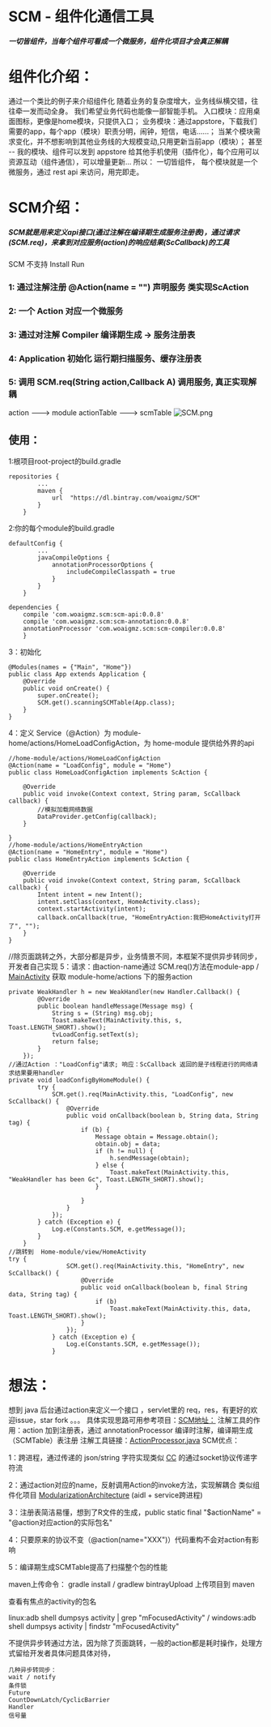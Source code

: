 # SCM - 组件化通信工具
#####  一切皆组件，当每个组件可看成一个微服务，组件化项目才会真正解耦
# 组件化介绍：
通过一个类比的例子来介绍组件化
随着业务的复杂度增大，业务线纵横交错，往往牵一发而动全身。
我们希望业务代码也能像一部智能手机。
入口模块：应用桌面图标，更像是home模块，只提供入口；
业务模块：通过appstore，下载我们需要的app，每个app（模块）职责分明，闹钟，短信，电话......；
当某个模块需求变化，并不想影响到其他业务线的大规模变动,只用更新当前app（模块）；
甚至 -- 我的模块、组件可以发到 appstore 给其他手机使用（插件化），每个应用可以资源互动（组件通信），可以增量更新…
所以：
一切皆组件，
每个模块就是一个微服务，通过 rest api 来访问，用完即走。

# SCM介绍：
##### SCM就是用来定义api接口(通过注解在编译期生成服务注册表)，通过请求(SCM.req)，来拿到对应服务(action)的响应结果(ScCallback)的工具
SCM 不支持 Install Run
### 1: 通过注解注册 @Action(name = "") 声明服务 类实现ScAction 
### 2: 一个 Action 对应一个微服务
### 3: 通过对注解 Compiler 编译期生成 -> 服务注册表
### 4: Application 初始化 运行期扫描服务、缓存注册表
### 5: 调用 SCM.req(String action,Callback A) 调用服务, 真正实现解耦
action  ---> module actionTable  --->  scmTable
![SCM.png](https://upload-images.jianshu.io/upload_images/8886407-2b1024e63dfdbe4e.png?imageMogr2/auto-orient/strip%7CimageView2/2/w/1240)
## 使用：
1:根项目root-project的build.gradle
```
repositories {
        ...
        maven {
            url  "https://dl.bintray.com/woaigmz/SCM"
        }
    }

```
2:你的每个module的build.gradle

```
defaultConfig {
        ...
        javaCompileOptions {
            annotationProcessorOptions {
                includeCompileClasspath = true
            }
        }
    }

dependencies {
    compile 'com.woaigmz.scm:scm-api:0.0.8'
    compile 'com.woaigmz.scm:scm-annotation:0.0.8'
    annotationProcessor 'com.woaigmz.scm:scm-compiler:0.0.8'
    }

```

3：初始化
```
@Modules(names = {"Main", "Home"})
public class App extends Application {
    @Override
    public void onCreate() {
        super.onCreate();
        SCM.get().scanningSCMTable(App.class);
    }
}
```
4：定义 Service（@Action）为 module-home/actions/HomeLoadConfigAction，为 home-module 提供给外界的api
```
//home-module/actions/HomeLoadConfigAction 
@Action(name = "LoadConfig", module = "Home")
public class HomeLoadConfigAction implements ScAction {

    @Override
    public void invoke(Context context, String param, ScCallback callback) {
        //模拟加载网络数据
        DataProvider.getConfig(callback);
    }

}
//home-module/actions/HomeEntryAction 
@Action(name = "HomeEntry", module = "Home")
public class HomeEntryAction implements ScAction {

    @Override
    public void invoke(Context context, String param, ScCallback callback) {
        Intent intent = new Intent();
        intent.setClass(context, HomeActivity.class);
        context.startActivity(intent);
        callback.onCallback(true, "HomeEntryAction:我把HomeActivity打开了", "");
    }
}
```

//除页面跳转之外，大部分都是异步，业务情景不同，本框架不提供异步转同步，开发者自己实现
5：请求：由action-name通过 SCM.req()方法在module-app / [MainActivity](https://github.com/woaigmz/SCM/blob/master/app/src/main/java/com/woaiqw/simpledemo/MainActivity.java) 获取 module-home/actions 下的服务action
```
private WeakHandler h = new WeakHandler(new Handler.Callback() {
        @Override
        public boolean handleMessage(Message msg) {
            String s = (String) msg.obj;
            Toast.makeText(MainActivity.this, s, Toast.LENGTH_SHORT).show();
            tvLoadConfig.setText(s);
            return false;
        }
    });
//通过Action ："LoadConfig"请求; 响应：ScCallback 返回的是子线程进行的网络请求结果要用handler
private void loadConfigByHomeModule() {
        try {
            SCM.get().req(MainActivity.this, "LoadConfig", new ScCallback() {
                @Override
                public void onCallback(boolean b, String data, String tag) {
                    if (b) {
                        Message obtain = Message.obtain();
                        obtain.obj = data;
                        if (h != null) {
                            h.sendMessage(obtain);
                        } else {
                            Toast.makeText(MainActivity.this, "WeakHandler has been Gc", Toast.LENGTH_SHORT).show();
                        }

                    }
                }
            });
        } catch (Exception e) {
            Log.e(Constants.SCM, e.getMessage());
        }
    }
//跳转到  Home-module/view/HomeActivity
try {
                SCM.get().req(MainActivity.this, "HomeEntry", new ScCallback() {
                    @Override
                    public void onCallback(boolean b, final String data, String tag) {
                        if (b)
                            Toast.makeText(MainActivity.this, data, Toast.LENGTH_SHORT).show();
                    }
                });
            } catch (Exception e) {
                Log.e(Constants.SCM, e.getMessage());
            }
```
# 想法：
想到 java 后台通过action来定义一个接口 ，servlet里的 req，res，有更好的欢迎issue，star fork 。。。
具体实现思路可用参考项目：[SCM地址：](https://github.com/woaigmz/SCM)
注解工具的作用：action 加到注册表，通过 annotationProcessor 编译时注解，编译期生成（SCMTable）表注册
注解工具链接：[ActionProcessor.java](https://github.com/woaigmz/SCM/blob/67f8236f029388b6791b822ffcc27c242b828150/scm-compiler/src/main/java/com/woaiqw/scm_compiler/processor/ActionProcessor.java)
SCM优点：

1：跨进程，通过传递的 json/string 字符实现类似 [CC](https://github.com/luckybilly/CC) 的通过socket协议传递字符流

2：通过action对应的name，反射调用Action的invoke方法，实现解耦合 类似组件化项目 [ModularizationArchitecture](https://github.com/SpinyTech/ModularizationArchitecture) (aidl + service跨进程)

3：注册表简洁易懂，想到了R文件的生成，public static final  "$actionName" = "@action对应action的实际包名"

4：只要原来的协议不变（@action(name="XXX")）代码重构不会对action有影响

5：编译期生成SCMTable提高了扫描整个包的性能


maven上传命令：
gradle install  /  gradlew bintrayUpload  上传项目到 maven

查看有焦点的activity的包名

linux:adb shell dumpsys activity | grep "mFocusedActivity" / windows:adb shell dumpsys activity | findstr "mFocusedActivity"

不提供异步转通过方法，因为除了页面跳转，一般的action都是耗时操作，处理方式留给开发者具体问题具体对待，

```
几种异步转同步：
wait / notify
条件锁
Future
CountDownLatch/CyclicBarrier
Handler
信号量
```


